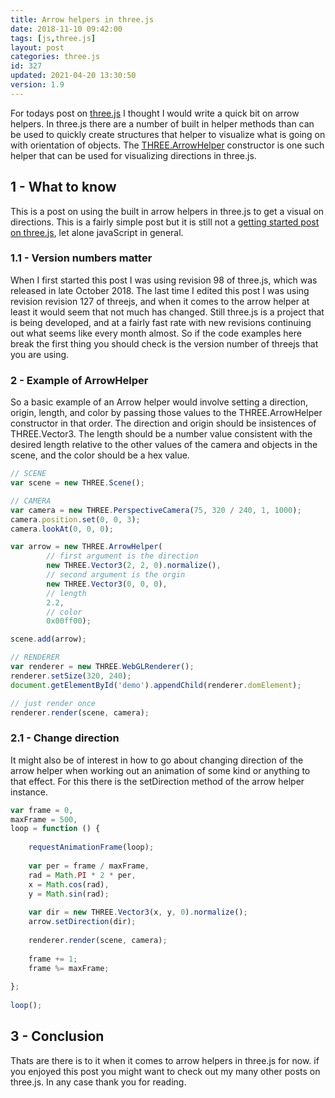 ```yaml
---
title: Arrow helpers in three.js
date: 2018-11-10 09:42:00
tags: [js,three.js]
layout: post
categories: three.js
id: 327
updated: 2021-04-20 13:30:50
version: 1.9
---
```


For todays post on [three.js](https://threejs.org/) I thought I would write a quick bit on arrow helpers. In three.js there are a number of built in helper methods than can be used to quickly create structures that helper to visualize what is going on with orientation of objects. The [THREE.ArrowHelper](https://threejs.org/docs/#api/en/helpers/ArrowHelper) constructor is one such helper that can be used for visualizing directions in three.js.

<!-- more -->

## 1 - What to know

This is a post on using the built in arrow helpers in three.js to get a visual on directions. This is a fairly simple post but it is still not a [getting started post on three.js](/2018/04/04/threejs-getting-started/), let alone javaScript in general.

### 1.1 - Version numbers matter

When I first started this post I was using revision 98 of three.js, which was released in late October 2018. The last time I edited this post I was using revision revision 127 of threejs, and when it comes to the arrow helper at least it would seem that not much has changed. Still three.js is a project that is being developed, and at a fairly fast rate with new revisions continuing out what seems like every month almost. So if the code examples here break the first thing you should check is the version number of threejs that you are using.

### 2 - Example of ArrowHelper

So a basic example of an Arrow helper would involve setting a direction, origin, length, and color by passing those values to the THREE.ArrowHelper constructor in that order. The direction and origin should be insistences of THREE.Vector3. The length should be a number value consistent with the desired length relative to the other values of the camera and objects in the scene, and the color should be a hex value.

```js
// SCENE
var scene = new THREE.Scene();

// CAMERA
var camera = new THREE.PerspectiveCamera(75, 320 / 240, 1, 1000);
camera.position.set(0, 0, 3);
camera.lookAt(0, 0, 0);

var arrow = new THREE.ArrowHelper(
        // first argument is the direction
        new THREE.Vector3(2, 2, 0).normalize(),
        // second argument is the orgin
        new THREE.Vector3(0, 0, 0),
        // length
        2.2,
        // color
        0x00ff00);

scene.add(arrow);

// RENDERER
var renderer = new THREE.WebGLRenderer();
renderer.setSize(320, 240);
document.getElementById('demo').appendChild(renderer.domElement);

// just render once
renderer.render(scene, camera);
```

### 2.1 - Change direction

It might also be of interest in how to go about changing direction of the arrow helper when working out an animation of some kind or anything to that effect. For this there is the setDirection method of the arrow helper instance.

```js
var frame = 0,
maxFrame = 500,
loop = function () {
 
    requestAnimationFrame(loop);
 
    var per = frame / maxFrame,
    rad = Math.PI * 2 * per,
    x = Math.cos(rad),
    y = Math.sin(rad);
 
    var dir = new THREE.Vector3(x, y, 0).normalize();
    arrow.setDirection(dir);
 
    renderer.render(scene, camera);
 
    frame += 1;
    frame %= maxFrame;
 
};
 
loop();
```

## 3 - Conclusion

Thats are there is to it when it comes to arrow helpers in three.js for now. if you enjoyed this post you might want to check out my many other posts on three.js. In any case thank you for reading.
